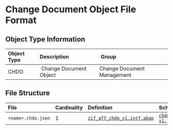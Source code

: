 # Change Document Object File Format

## Object Type Information

Object Type | Description | Group
:--- | :--- | :---
CHDO | Change Document Object | Change Document Management

## File Structure

File | Cardinality | Definition | Schema | Example
:--- | :---  | :--- | :--- | :---
`<name>.chdo.json` | 1 | [`zif_aff_chdo_v1.intf.abap`](./type/zif_aff_chdo_v1.intf.abap) | [`chdo-v1.json`](./chdo-v1.json) | [`z_aff_example_chdo.chdo.json`](./examples/z_aff_example_chdo.chdo.json)
